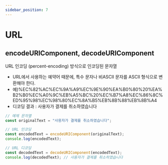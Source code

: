 ```yaml
---
sidebar_position: 7
---
```


# URL 


## encodeURIComponent, decodeURIComponent  

URL 인코딩 (percent-encoding) 방식으로 인코딩된 문자열  
- URL에서 사용하는 예약어 때문에, 특수 문자나 비ASCII 문자를 ASCII 형식으로 변환해야 한다. 
- 예)%EC%82%AC%EC%9A%A9%EC%9E%90%EA%B0%80%20%EA%B2%B0%EC%A0%9C%EB%A5%BC%20%EC%B7%A8%EC%86%8C%ED%95%98%EC%98%80%EC%8A%B5%EB%8B%88%EB%8B%A4
- 디코딩 결과 : 사용자가 결제를 취소하였습니다  

```js
// 예제 문자열
const originalText = "사용자가 결제를 취소하였습니다";

// URL 인코딩
const encodedText = encodeURIComponent(originalText);
console.log(encodedText);

// URL 디코딩
const decodedText = decodeURIComponent(encodedText);
console.log(decodedText); // 사용자가 결제를 취소하였습니다

```

